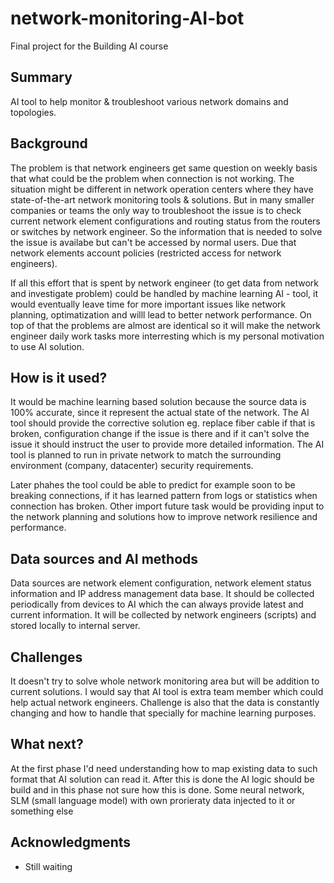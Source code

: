 # network-monitoring-AI-bot

Final project for the Building AI course

## Summary

AI tool to help monitor &amp; troubleshoot various network domains and topologies.

## Background

The problem is that network engineers get same question on weekly basis that what could be the problem when connection is not working. The situation might be different in network operation centers where they have state-of-the-art network monitoring tools & solutions. But in many smaller companies or teams the only way to troubleshoot the issue is to check current network element configurations and routing status from the routers or switches by network engineer. So the information that is needed to solve the issue is availabe but can't be accessed by normal users. Due that network elements account policies (restricted access for network engineers).

If all this effort that is spent by network engineer (to get data from network and investigate problem) could be handled by machine learning AI - tool, it would eventually leave time for more important issues like network planning, optimatization and willl lead to better network performance. On top of that the problems are almost are identical so it will make the network engineer daily work tasks more interresting which is my personal motivation to use AI solution.

## How is it used?

It would be machine learning based solution because the source data is 100% accurate, since it represent the actual state of the network. The AI tool should provide the corrective solution eg. replace fiber cable if that is broken, configuration change if the issue is there and if it can't solve the issue it should instruct the user to provide more detailed information. The AI tool is planned to run in private network to match the surrounding environment (company, datacenter) security requirements. 

Later phahes the tool could be able to predict for example soon to be breaking connections, if it has learned pattern from logs or statistics when connection has broken. Other import future task would be providing input to the network planning and solutions how to improve network resilience and performance.

## Data sources and AI methods

Data sources are network element configuration, network element status information and IP address management data base. It should be collected periodically from devices to AI which the can always provide latest and current information. It will be collected by network engineers (scripts) and stored locally to internal server.

## Challenges

It doesn't try to solve whole network monitoring area but will be addition to current solutions. I would say that AI tool is extra team member which could help actual network engineers. Challenge is also that the data is constantly changing and how to handle that specially for machine learning purposes.

## What next?

At the first phase I'd need understanding how to map existing data to such format that AI solution can read it. After this is done the AI logic should be build and in this phase not sure how this is done. Some neural network, SLM (small language model) with own prorieraty data injected to it or something else  

## Acknowledgments

*  Still waiting
